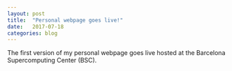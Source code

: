 ```yaml
---
layout: post
title:  "Personal webpage goes live!"
date:   2017-07-18
categories: blog
---
```


The first version of my personal webpage goes live hosted at the Barcelona Supercomputing Center (BSC).

